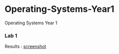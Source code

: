 # Operating-Systems-Year1
Operating Systems Year 1


### Lab 1

Results : 	[screenshot](https://github.com/FranzShih/Operating-Systems-Year1/blob/main/lab%201/Lab1.png)